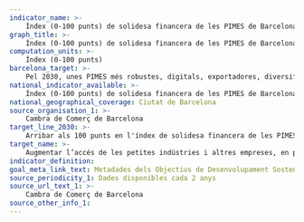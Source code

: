 ```yaml
---
indicator_name: >-
    Índex (0-100 punts) de solidesa financera de les PIMES de Barcelona (elaborat a partir de la rendibilitat financera, el nivell de capitalització i la competitivitat aparent del treball)
graph_title: >-
    Índex (0-100 punts) de solidesa financera de les PIMES de Barcelona (elaborat a partir de la rendibilitat financera, el nivell de capitalització i la competitivitat aparent del treball)
computation_units: >-
    Índex (0-100 punts)
barcelona_target: >-
    Pel 2030, unes PIMES més robustes, digitals, exportadores, diversificades, sostenibles i generadores de llocs de treball
national_indicator_available: >-
    Índex (0-100 punts) de solidesa financera de les PIMES de Barcelona (elaborat a partir de la rendibilitat financera, el nivell de capitalització i la competitivitat aparent del treball)
national_geographical_coverage: Ciutat de Barcelona 
source_organisation_1: >-
    Cambra de Comerç de Barcelona 
target_line_2030: >-
    Arribar als 100 punts en l'índex de solidesa financera de les PIMES de Barcelona
target_name: >-
    Augmentar l’accés de les petites indústries i altres empreses, en particular en els països en desenvolupament, als serveis financers, incloent els crèdits assequibles, i la integració en les    cadenes de valor i els mercats
indicator_definition:
goal_meta_link_text: Metadades dels Objectius de Desenvolupament Sostenible de les Nacions Unides (pdf 894kB)
source_periodicity_1: Dades disponibles cada 2 anys
source_url_text_1: >-
    Cambra de Comerç de Barcelona
source_other_info_1: 
---
```

